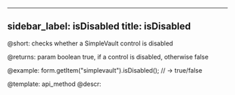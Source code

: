 
---
sidebar_label: isDisabled
title: isDisabled
---          

@short: checks whether a SimpleVault control is disabled

@returns:
param   boolean     true, if a control is disabled, otherwise false


@example:
form.getItem("simplevault").isDisabled(); 
// -> true/false

@template: api_method
@descr:


